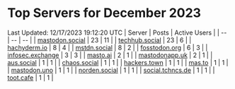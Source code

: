 # Top Servers for December 2023
Last Updated: 12/17/2023 19:12:20 UTC
| Server | Posts | Active Users |
| -- | -- | -- |
| [mastodon.social](https://mastodon.social/tags/PowerShell) | 23 | 11 |
| [techhub.social](https://techhub.social/tags/PowerShell) | 23 | 6 |
| [hachyderm.io](https://hachyderm.io/tags/PowerShell) | 8 | 4 |
| [mstdn.social](https://mstdn.social/tags/PowerShell) | 8 | 2 |
| [fosstodon.org](https://fosstodon.org/tags/PowerShell) | 6 | 3 |
| [infosec.exchange](https://infosec.exchange/tags/PowerShell) | 3 | 3 |
| [masto.ai](https://masto.ai/tags/PowerShell) | 2 | 1 |
| [mastodonapp.uk](https://mastodonapp.uk/tags/PowerShell) | 2 | 1 |
| [aus.social](https://aus.social/tags/PowerShell) | 1 | 1 |
| [chaos.social](https://chaos.social/tags/PowerShell) | 1 | 1 |
| [hackers.town](https://hackers.town/tags/PowerShell) | 1 | 1 |
| [mas.to](https://mas.to/tags/PowerShell) | 1 | 1 |
| [mastodon.uno](https://mastodon.uno/tags/PowerShell) | 1 | 1 |
| [norden.social](https://norden.social/tags/PowerShell) | 1 | 1 |
| [social.tchncs.de](https://social.tchncs.de/tags/PowerShell) | 1 | 1 |
| [toot.cafe](https://toot.cafe/tags/PowerShell) | 1 | 1 |
